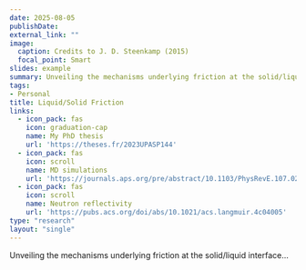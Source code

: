 ```yaml
---
date: 2025-08-05
publishDate:
external_link: ""
image:
  caption: Credits to J. D. Steenkamp (2015)
  focal_point: Smart
slides: example
summary: Unveiling the mechanisms underlying friction at the solid/liquid interface.
tags:
- Personal
title: Liquid/Solid Friction
links:
  - icon_pack: fas
    icon: graduation-cap
    name: My PhD thesis
    url: 'https://theses.fr/2023UPASP144'
  - icon_pack: fas
    icon: scroll
    name: MD simulations
    url: 'https://journals.aps.org/pre/abstract/10.1103/PhysRevE.107.025101'
  - icon_pack: fas
    icon: scroll
    name: Neutron reflectivity
    url: 'https://pubs.acs.org/doi/abs/10.1021/acs.langmuir.4c04005'
type: "research"
layout: "single"
---
```


Unveiling the mechanisms underlying friction at the solid/liquid interface...
